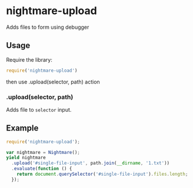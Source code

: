 nightmare-upload
======================

Adds files to form using debugger

## Usage
Require the library: 

```js
require('nightmare-upload')
```
then use .upload(selector, path) action 

### .upload(selector, path)
Adds file to `selector` input.


## Example

```javascript
require('nightmare-upload');

var nightmare = Nightmare();
yield nightmare
  .upload('#single-file-input', path.join(__dirname, '1.txt'))
  .evaluate(function () {
    return document.querySelector('#single-file-input').files.length;
  });
```
